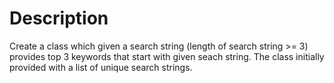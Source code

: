 # Description
Create a class which given a search string (length of search string >= 3) provides top 3 keywords that start with given seach string. The class initially provided with a list of unique search strings.